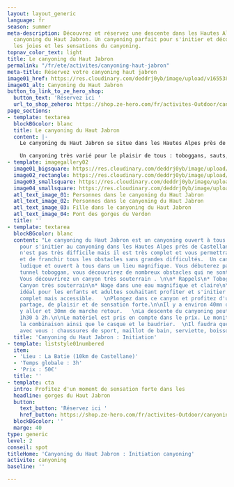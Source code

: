 ```yaml
---
layout: layout_generic
language: fr
season: summer
meta-description: Découvrez et réservez une descente dans les Hautes Alpes dans le
  canyoning du Haut Jabron. Un canyoning parfait pour s'initier et découvrir toutes
  les joies et les sensations du canyoning.
topnav_color_text: light
title: Le canyoning du Haut Jabron
permalink: "/fr/ete/activites/canyoning-haut-jabron"
meta-title: Réservez votre canyoning haut jabron
image01_href: https://res.cloudinary.com/deddrj0yb/image/upload/v1655386912/website/By%20Ze%20Hero%20Activity/IMG_4222.jpg
image01_alt: Canyoning du Haut Jabron
button_to_link_to_ze_hero_shop:
  button_text: 'Réservez ici '
  url_to_shop_zehero: https://shop.ze-hero.com/fr/activites-Outdoor/canyoning/17614-initation-adulte-canyoning-beau-et-ludique-canyon-du-haut-jabron-activite-ze-hero
page_sections:
- template: textarea
  blockBGcolor: blanc
  title: Le canyoning du Haut Jabron
  content: |-
    Le canyoning du Haut Jabron se situe dans les Hautes Alpes près de Castellane. Vous partirez de la commune La Batie pour une descente très ludique et magnifique et souterrain. Vous évoluerez dans les gorges du Jabron.

    Un canyoning très varié pour le plaisir de tous : toboggans, sauts, rappel, nage, passage étroit, eau limpide, tunnel... Le canyoning du Haut Jabron à tous les ingrédients pour un moment de partage, de découverte et de sensation forte dans un lieu exceptionnel.
- template: imagegallery02
  image01_bigsquare: https://res.cloudinary.com/deddrj0yb/image/upload/v1655201053/website/By%20Ze%20Hero%20Activity/IMG_4221.jpg
  image02_rectangle: https://res.cloudinary.com/deddrj0yb/image/upload/v1655386912/website/By%20Ze%20Hero%20Activity/IMG_4222.jpg
  image03_smallsquare: https://res.cloudinary.com/deddrj0yb/image/upload/v1655455633/website/By%20Ze%20Hero%20Activity/IMG_4216.jpg
  image04_smallsquare: https://res.cloudinary.com/deddrj0yb/image/upload/v1655455639/website/By%20Ze%20Hero%20Activity/old-1607124_1920.jpg
  atl_text_image_01: Personnes dans le canyoning du Haut Jabron
  atl_text_image_02: Personnes dans le canyoning du Haut Jabron
  atl_text_image_03: Fille dans le canyoning du Haut Jabron
  atl_text_image_04: Pont des gorges du Verdon
  title: ''
- template: textarea
  blockBGcolor: blanc
  content: "Le canyoning du Haut Jabron est un canyoning ouvert à tous et parfait
    pour s'initier au canyoning dans les Hautes Alpes près de Castellane. Ce canyon
    n'est pas très difficile mais il est très complet et vous permettra d'évoluer
    et de franchir tous les obstacles sans grandes difficultés.  Un canyoning très
    ludique et ouvert à tous dans un lieu magnifique. Vous débuterez par un incroyable
    tunnel toboggan, vous découvrirez de nombreux obstacles qui ne sont pas tous obligatoires.
    Vous découvrirez un canyon très souterrain . \n\n* Rappels\n* Toboggans\n* Saut\n*
    Canyon très souterrain\n* Nage dans une eau magnifique et claire\n\nC'est le canyon
    idéal pour les enfants et adultes souhaitant profiter et s'initier dans un canyoning
    complet mais accessible.   \nPlongez dans ce canyon et profitez d'un moment de
    partage, de plaisir et de sensation forte.\n\nIl y a environ 40mn de marche pour
    y aller et 30mn de marche retour.   \nLa descente du canyoning peut varier de
    1h30 à 2h.\n\nLe matériel est pris en compte dans le prix. Le moniteur vous apportera
    la combinaison ainsi que le casque et le baudrier.  \nIl faudra que vous preniez
    avec vous : chaussures de sport, maillot de bain, serviette, boisson et un en-cas."
  title: 'Canyoning du Haut Jabron : Initiation'
- template: liststyle01numbered
  item:
  - 'Lieu : La Batie (10km de Castellane)'
  - 'Temps globale : 3h'
  - 'Prix : 50€'
  title: ''
- template: cta
  intro: Profitez d'un moment de sensation forte dans les
  headline: gorges du Haut Jabron
  button:
    text_button: 'Réservez ici '
    href_button: https://shop.ze-hero.com/fr/activites-Outdoor/canyoning/17614-initation-adulte-canyoning-beau-et-ludique-canyon-du-haut-jabron-activite-ze-hero
  blockBGcolor: ''
  marge: 40
type: generic
level: 2
conseil: spot
titleHome: 'Canyoning du Haut Jabron : Initiation canyoning'
activite: canyoning
baseline: ''

---
```

